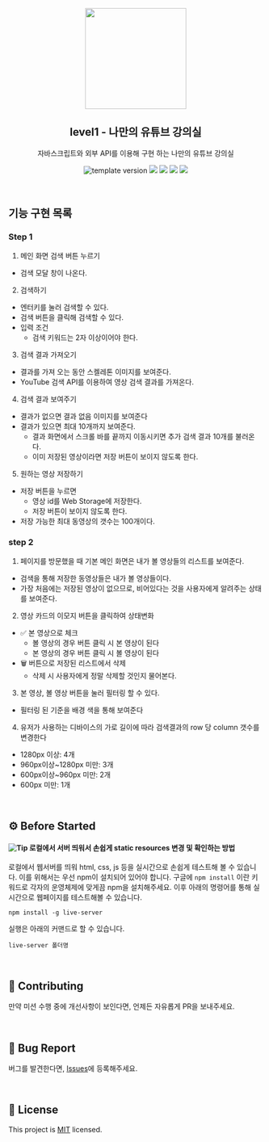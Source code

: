 <p align="middle" >
  <img width="200px;" src="./images/laptop_with_youtube_logo.png"/>
</p>
<h2 align="middle">level1 - 나만의 유튜브 강의실</h2>
<p align="middle">자바스크립트와 외부 API를 이용해 구현 하는 나만의 유튜브 강의실</p>
<p align="middle">
  <img src="https://img.shields.io/badge/version-1.0.0-blue?style=flat-square" alt="template version"/>
  <img src="https://img.shields.io/badge/language-html-red.svg?style=flat-square"/>
  <img src="https://img.shields.io/badge/language-css-blue.svg?style=flat-square"/>
  <img src="https://img.shields.io/badge/language-js-yellow.svg?style=flat-square"/>
  <img src="https://img.shields.io/badge/license-MIT-brightgreen.svg?style=flat-square"/>
</p>

<br />

## 기능 구현 목록
### Step 1

1. 메인 화면 검색 버튼 누르기
- 검색 모달 창이 나온다.

2. 검색하기
- 엔터키를 눌러 검색할 수 있다.
- 검색 버튼을 클릭해 검색할 수 있다.
- 입력 조건 
  - 검색 키워드는 2자 이상이어야 한다.

3. 검색 결과 가져오기
- 결과를 가져 오는 동안 스켈레톤 이미지를 보여준다.
- YouTube 검색 API를 이용하여 영상 검색 결과를 가져온다.

4. 검색 결과 보여주기
- 결과가 없으면 결과 없음 이미지를 보여준다
- 결과가 있으면 최대 10개까지 보여준다.
  - 결과 화면에서 스크롤 바를 끝까지 이동시키면 추가 검색 결과 10개를 불러온다.
  - 이미 저장된 영상이라면 저장 버튼이 보이지 않도록 한다.

5. 원하는 영상 저장하기
- 저장 버튼을 누르면
  - 영상 id를 Web Storage에 저장한다.
  - 저장 버튼이 보이지 않도록 한다.
- 저장 가능한 최대 동영상의 갯수는 100개이다.


### step 2
1. 페이지를 방문했을 때 기본 메인 화면은 내가 볼 영상들의 리스트를 보여준다.
- 검색을 통해 저장한 동영상들은 내가 볼 영상들이다.
- 가장 처음에는 저장된 영상이 없으므로, 비어있다는 것을 사용자에게 알려주는 상태를 보여준다.

2. 영상 카드의 이모지 버튼을 클릭하여 상태변화
- ✅ 본 영상으로 체크
  - 볼 영상의 경우 버튼 클릭 시 본 영상이 된다
  - 본 영상의 경우 버튼 클릭 시 볼 영상이 된다
- 🗑️ 버튼으로 저장된 리스트에서 삭제
  - 삭제 시 사용자에게 정말 삭제할 것인지 물어본다.

3. 본 영상, 볼 영상 버튼을 눌러 필터링 할 수 있다.
- 필터링 된 기준을 배경 색을 통해 보여준다

4. 유저가 사용하는 디바이스의 가로 길이에 따라 검색결과의 row 당 column 갯수를 변경한다
- 1280px 이상: 4개
- 960px이상~1280px 미만: 3개
- 600px이상~960px 미만: 2개
- 600px 미만: 1개
<br />

## ⚙️ Before Started

#### <img alt="Tip" src="https://img.shields.io/static/v1.svg?label=&message=Tip&style=flat-square&color=673ab8"> 로컬에서 서버 띄워서 손쉽게 static resources 변경 및 확인하는 방법

로컬에서 웹서버를 띄워 html, css, js 등을 실시간으로 손쉽게 테스트해 볼 수 있습니다. 이를 위해서는 우선 npm이 설치되어 있어야 합니다. 구글에 `npm install` 이란 키워드로 각자의 운영체제에 맞게끔 npm을 설치해주세요. 이후 아래의 명령어를 통해 실시간으로 웹페이지를 테스트해볼 수 있습니다.

```
npm install -g live-server
```

실행은 아래의 커맨드로 할 수 있습니다.

```
live-server 폴더명
```

<br>

## 👏 Contributing

만약 미션 수행 중에 개선사항이 보인다면, 언제든 자유롭게 PR을 보내주세요.

<br>

## 🐞 Bug Report

버그를 발견한다면, [Issues](https://github.com/woowacourse/javascript-youtube-classroom/issues)에 등록해주세요.

<br>

## 📝 License

This project is [MIT](https://github.com/woowacourse/javascript-youtube-classroom/blob/main/LICENSE) licensed.

